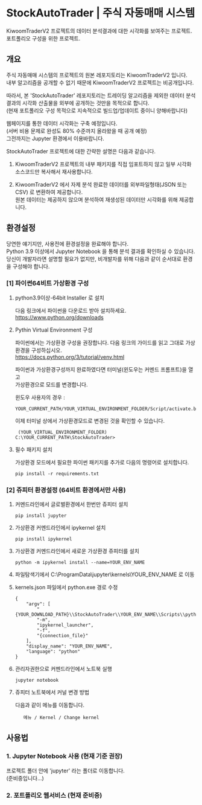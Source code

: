 # StockAutoTrader | 주식 자동매매 시스템

KiwoomTraderV2 프로젝트의 데이터 분석결과에 대한 시각화를 보여주는 프로젝트.  
포트폴리오 구성을 위한 프로젝트.


<!-- ############################################################ -->

## 개요

주식 자동매매 시스템의 프로젝트의 원본 레포지토리는 KiwoomTraderV2 입니다.  
내부 알고리즘을 공개할 수 없기 때문에 KiwoomTraderV2 프로젝트는 비공개입니다. 

따라서, 본 'StockAutoTrader' 레포지토리는 트레이딩 알고리즘을 제외한 데이터 분석 결과의 시각화 산출물을 외부에 공개하는 것만을 목적으로 합니다.  
(현재 포트폴리오 구성 목적으로 지속적으로 빌드업/업데이트 중이니 양해바랍니다)

웹페이지를 통한 데이터 시각화는 구축 예정입니다.  
(서버 비용 문제로 완성도 80% 수준까지 올라왔을 때 공개 예정)  
그전까지는 Jupyter 환경에서 이용바랍니다.


StockAutoTrader 프로젝트에 대한 간략한 설명은 다음과 같습니다.

1. KiwoomTraderV2 프로젝트의 내부 패키지를 직접 임포트하지 않고 일부 시각화 소스코드만 복사해서 재사용합니다.

2. KiwoomTraderV2 에서 자제 분석 완료한 데이터를 외부파일형태(JSON 또는 CSV) 로 변환하여 제공합니다.  
원본 데이터는 제공하지 않으며 분석하여 재생성된 데이터만 시각화를 위해 제공합니다.



<!-- ############################################################ -->

## 환경설정

당연한 얘기지만, 사용전에 환경설정을 완료해야 합니다.  
Python 3.9 이상에서 Jupyter Notebook 을 통해 분석 결과를 확인하실 수 있습니다. 
당신이 개발자라면 설명할 필요가 없지만, 비개발자를 위해 다음과 같이 순서대로 환경을 구성해야 합니다. 

### [1] 파이썬64비트 가상환경 구성

1. python3.9이상-64bit Installer 로 설치

   다음 링크에서 파이썬을 다운로드 받아 설치하세요.  
    https://www.python.org/downloads

2. Pythin Virtual Environment 구성

    파이썬에서는 가상환경 구성을 권장합니다. 다음 링크의 가이드를 읽고 그대로 가상환경을 구성하십시오.  
    https://docs.python.org/3/tutorial/venv.html

    파이썬과 가상환경구성까지 완료하였다면 터미널(윈도우는 커멘드 프롬프트)을 열고  
    가상환경으로 모드를 변경합니다.

    윈도우 사용자의 경우 :

       YOUR_CURRENT_PATH/YOUR_VIRTUAL_ENVIRONMENT_FOLDER/Script/activate.bat 

    이제 터미널 상에서 가상환경모드로 변경된 것을 확인할 수 있습니다.

        (YOUR_VIRTUAL_ENVIRONMENT_FOLDER) C:\YOUR_CURRENT_PATH\StockAutoTrader>

3. 필수 패키지 설치

    가상환경 모드에서 필요한 파이썬 패키지를 추가로 다음의 명령어로 설치합니다.

       pip install -r requirements.txt




### [2] 쥬피터 환경설정 (64비트 환경에서만 사용)

1. 커멘드라인에서 글로벌환경에서 한번만 쥬피터 설치

       pip install jupyter

2. 가상환경 커멘드라인에서 ipykernel 설치

       pip install ipykernel

3. 가상환경 커멘드라인에서 새로운 가상환경 쥬피터를 설치

       python -m ipykernel install --name=YOUR_ENV_NAME

4. 파일탐색기에서 C:\ProgramData\jupyter\kernels\YOUR_ENV_NAME 로 이동

5. kernels.json 파일에서  python.exe 경로 수정

       {
           "argv": [
               "{YOUR_DOWNLOAD_PATH}\\StockAutoTrader\\YOUR_ENV_NAME\\Scripts\\python.exe",
               "-m",
               "ipykernel_launcher",
               "-f",
               "{connection_file}"
           ],
           "display_name": "YOUR_ENV_NAME",
           "language": "python"
       }

6. 관리자권한으로 커멘드라인에서 노트북 실행

       jupyter notebook

7. 쥬피터 노트북에서 커널 변경 방법

   다음과 같이 메뉴를 이동합니다.

          메뉴 / Kernel / Change kernel


<!-- ############################################################ -->

## 사용법 

### 1. Jupyter Notebook 사용 (현재 기준 권장)

프로젝트 폴더 안에 'jupyter' 라는 폴더로 이동합니다.  
(준비중입니다...)


### 2. 포트폴리오 웹서비스 (현재 준비중)

